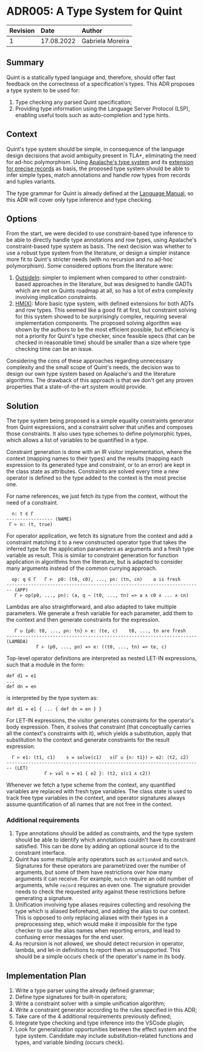 # ADR005: A Type System for Quint

| Revision | Date       | Author           |
| :------- | :--------- | :--------------- |
| 1        | 17.08.2022 | Gabriela Moreira |

## Summary

Quint is a statically typed language and, therefore, should offer fast feedback on
the correctness of a specification's types. This ADR proposes a type system to
be used for:
1. Type checking any parsed Quint specification;
2. Providing type information using the Language Server Protocol (LSP), enabling
   useful tools such as auto-completion and type hints.

## Context

Quint's type system should be simple, in consequence of the language design
decisions that avoid ambiguity present in TLA+, eliminating the need for ad-hoc
polymorphism. Using [Apalache's type
system](https://apalache-mc.org/docs/adr/002adr-types.html) and its
[extension for precise
records](https://apalache-mc.org/docs/adr/014adr-precise-records.html)
as basis, the proposed type system should be able to infer simple types, match
annotations and handle row types from records and tuples variants.

The type grammar for Quint is already defined at the [Language
Manual](/docs/lang),
so this ADR will cover only type inference and type checking.

## Options

From the start, we were decided to use constraint-based type inference to be
able to directly handle type annotations and row types, using Apalache's
constraint-based type system as basis. The next decision was whether to use a
robust type system from the literature, or design a simpler instance more fit to
Quint's stricter needs (with no recursion and no ad-hoc polymorphism). Some
considered options from the literature were:
1. [OutsideIn](https://www.microsoft.com/en-us/research/publication/complete-and-decidable-type-inference-for-gadts/):
   simpler to implement when compared to other constraint-based approaches in
   the literature, but was designed to handle GADTs which are not on Quints
   roadmap at all, so has a lot of extra complexity involving implication
   constraints.
2. [HM(X)](http://cristal.inria.fr/attapl/emlti-long.pdf): More basic type
   system, with defined extensions for both ADTs and row types. This seemed like
   a good fit at first, but constraint solving for this system showed to be
   surprisingly complex, requiring several implementation components. The
   proposed solving algorithm was shown by the authors to be the most efficient
   possible, but efficiency is not a priority for Quint's type checker, since
   feasible specs (that can be checked in reasonable time) should be smaller
   than a size where type checking time can be an issue.

Considering the cons of these approaches regarding unnecessary complexity and
the small scope of Quint's needs, the decision was to design our own type system
based on Apalache's and the literature algorithms. The drawback of this
approach is that we don't get any proven properties that a state-of-the-art
system would provide.

## Solution

The type system being proposed is a simple equality constraints generator from
Quint expressions, and a constraint solver that unifies and composes those
constraints. It also uses type schemes to define polymorphic types, which allows
a list of variables to be quantified in a type.

Constraint generation is done with an IR visitor implementation, where the
context (mapping names to their types) and the results (mapping each expression
to its generated type and constraint, or to an error) are kept in the class
state as attributes. Constraints are solved every time a new operator is defined
so the type added to the context is the most precise one.

For name references, we just fetch its type from the context, without the need
of a constraint.

```
  n: t ∈ Γ
----------------- (NAME)
 Γ ⊢ n: (t, true)
```

For operator application, we fetch its signature from the context and add a
constraint matching it to a new constructed operator type that takes the
inferred type for the application parameters as arguments and a fresh type
variable as result. This is similar to constraint generation for function
application in algorithms from the literature, but is adapted to consider many
arguments instead of the common currying approach.

```
  op: q ∈ Γ   Γ ⊢  p0: (t0, c0), ..., pn: (tn, cn)    a is fresh
------------------------------------------------------------------------ (APP)
   Γ ⊢ op(p0, ..., pn): (a, q ~ (t0, ..., tn) => a ∧ c0 ∧ ... ∧ cn)
```

Lambdas are also straightforward, and also adapted to take multiple parameters.
We generate a fresh variable for each parameter, add them to the context and
then generate constraints for the expression.

```
   Γ ∪ {p0: t0, ..., pn: tn} ⊢ e: (te, c)    t0, ..., tn are fresh
---------------------------------------------------------------------- (LAMBDA)
           Γ ⊢ (p0, ..., pn) => e: ((t0, ..., tn) => te, c)
```

Top-level operator definitions are interpreted as nested LET-IN expressions, such that a module in the form:
```
def d1 = e1
...
def dn = en
```
is interpreted by the type system as:
```
def d1 = e1 { ... { def dn = en } }
```

For LET-IN expressions, the visitor generates constraints for the operator's
body expression. Then, it solves that constraint (that conceptually carries all
the context's constraints with it), which yields a substitution, apply that
substitution to the context and generate constraints for the result expression.

```
  Γ ⊢ e1: (t1, c1)    s = solve(c1)   s(Γ ∪ {n: t1}) ⊢ e2: (t2, c2)
------------------------------------------------------------------------ (LET)
              Γ ⊢ val n = e1 { e2 }: (t2, s(c1 ∧ c2))
```

Whenever we fetch a type scheme from the context, any quantified variables are
replaced with fresh type variables. The class state is used to track free type
variables in the context, and operator signatures always assume quantification
of all names that are not free in the context.

### Additional requirements

1. Type annotations should be added as constraints, and the type system should
   be able to identify which annotations couldn't have its constraint satisfied.
   This can be done by adding an optional source id to the constraint interface.
2. Quint has some multiple arity operators such as `actionAnd` and `match`.
   Signatures for these operators are parametrized over the number of arguments,
   but some of them have restrictions over how many arguments it can receive.
   For example, `match` require an odd number of arguments, while `record`
   requires an even one. The signature provider needs to check the requested
   arity against these restrictions before generating a signature.
3. Unification involving type aliases requires collecting and resolving the type
   which is aliased beforehand, and adding the alias to our context. This is
   opposed to only replacing aliases with their types in a preprocessing step,
   which would make it impossible for the type checker to use the alias names when
   reporting errors, and lead to confusing error messages for the end user.
4. As recursion is not allowed, we should detect recursion in operator,
   lambda, and let-in definitions to report them as unsupported. This should be a simple
   occurs check of the operator's name in its body.

## Implementation Plan
1. Write a type parser using the already defined grammar;
1. Define type signatures for built-in operators;
1. Write a constraint solver with a simple unification algorithm;
1. Write a constraint generator according to the rules specified in this ADR;
1. Take care of the 4 additional requirements previously defined;
1. Integrate type checking and type inference into the VSCode plugin;
1. Look for generalization opportunities between the effect system and the type
   system. Candidate may include substitution-related functions and types, and
   variable binding (occurs check).

